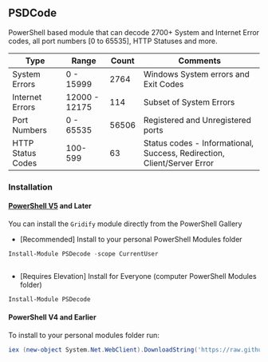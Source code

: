 PSDCode
-
PowerShell based module that can decode 2700+ System and Internet Error codes, all port numbers [0 to 65535], HTTP Statuses and more.


Type| Range | Count | Comments
---------|----------|---------|---------
 System Errors | 0 - 15999 | 2764 | Windows System errors and Exit Codes
 Internet Errors | 12000 - 12175 | 114 | Subset of System Errors
 Port Numbers | 0 - 65535 | 56506 | Registered and Unregistered ports
 HTTP Status Codes | 100-599 | 63 | Status codes - Informational, Success, Redirection, Client/Server Error

 ### Installation
 
 #### [PowerShell V5](https://www.microsoft.com/en-us/download/details.aspx?id=50395) and Later
 You can install the `Gridify` module directly from the PowerShell Gallery

 * [Recommended] Install to your personal PowerShell Modules folder
 ```PowerShell
 Install-Module PSDecode -scope CurrentUser
 ```

 ![]()

 * [Requires Elevation] Install for Everyone (computer PowerShell Modules folder)
 ```PowerShell
 Install-Module PSDecode
 ```

 #### PowerShell V4 and Earlier
 To install to your personal modules folder run:

 ```PowerShell
 iex (new-object System.Net.WebClient).DownloadString('https://raw.githubusercontent.com/PrateekKumarSingh/PSDecode/master/Install.ps1')
 ```

